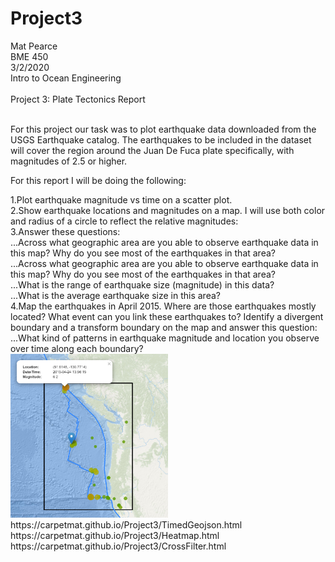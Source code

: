 # Project3

Mat Pearce<br>
BME 450<br>
3/2/2020<br>
Intro to Ocean Engineering<br>
<br>
Project 3: Plate Tectonics Report<br>
<br>
<p>
For this project our task was to plot earthquake data downloaded from the USGS Earthquake catalog. The earthquakes to be included in the dataset will cover the region around the Juan De Fuca plate specifically, with magnitudes of 2.5 or higher.
</p>
<p>
For this report I will be doing the following:
</p>
1.Plot earthquake magnitude vs time on a scatter plot.<br>
2.Show earthquake locations and magnitudes on a map. I will use both color and radius of a circle to reflect the relative magnitudes:<br>
3.Answer these questions:<br>
...Across what geographic area are you able to observe earthquake data in this map? Why do you see most of the earthquakes in that area?<br>
...Across what geographic area are you able to observe earthquake data in this map? Why do you see most of the earthquakes in that area?<br>
...What is the range of earthquake size (magnitude) in this data?<br>
...What is the average earthquake size in this area?<br>
4.Map the earthquakes in April 2015. Where are those earthquakes mostly located? What event can you link these earthquakes to?
Identify a divergent boundary and a transform boundary on the map and answer this question:<br>
...What kind of patterns in earthquake magnitude and location you observe over time along each boundary?<br>


<img width="50%" height="50%" alt="Did it work?" src=Images/2015_04.PNG>
https://carpetmat.github.io/Project3/TimedGeojson.html<br>
https://carpetmat.github.io/Project3/Heatmap.html<br>
https://carpetmat.github.io/Project3/CrossFilter.html<br>
